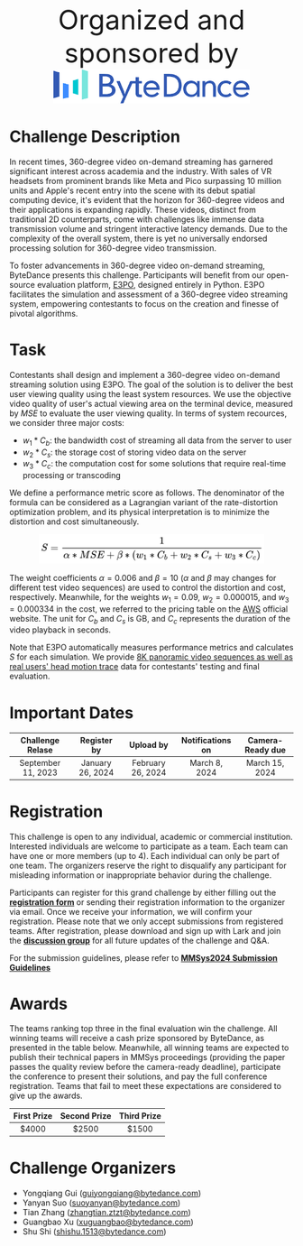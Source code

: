 <div align=center>
    <font size=10>Organized and sponsored by</font>
</div>

<div align=center>
    <img src=bytedance.jpg height= 60 />
</div>


# Challenge Description
In recent times, 360-degree video on-demand streaming has garnered significant interest across academia and the industry. With sales of VR headsets from prominent brands like Meta and Pico surpassing 10 million units and Apple's recent entry into the scene with its debut spatial computing device, it's evident that the horizon for 360-degree videos and their applications is expanding rapidly. These videos, distinct from traditional 2D counterparts, come with challenges like immense data transmission volume and stringent interactive latency demands. Due to the complexity of the overall system, there is yet no universally endorsed processing solution for 360-degree video transmission.

To foster advancements in 360-degree video on-demand streaming, ByteDance presents this challenge. Participants will benefit from our open-source evaluation platform, [E3PO](https://github.com/bytedance/E3PO), designed entirely in Python. E3PO facilitates the simulation and assessment of a 360-degree video streaming system, empowering contestants to focus on the creation and finesse of pivotal algorithms.


# Task
Contestants shall design and implement a 360-degree video on-demand streaming solution using E3PO. The goal of the solution is to deliver the best user viewing quality using the least system resources. We use the objective video quality of user's actual viewing area on the terminal device, measured by $MSE$ to evaluate the user viewing quality. In terms of system recources, we consider three major costs:
- $w_1 * C_b$: the bandwidth cost of streaming all data from the server to user
- $w_2*C_s$: the storage cost of storing video data on the server
- $w_3*C_c$: the computation cost for some solutions that require real-time processing or transcoding


We define a performance metric score as follows. The denominator of the formula can be considered as a Lagrangian variant of the rate-distortion optimization problem, and its physical interpretation is to minimize the distortion and cost simultaneously.

<div align=center>
    <img src=./formula.jpg width=400 height= />
</div>

The weight coefficients $\alpha = 0.006$ and $\beta=10$ ($\alpha$ and $\beta$ may changes for different test video sequences) are used to control the distortion and cost, respectively. Meanwhile, for the weights $w_1=0.09$, $w_2=0.000015$, and $w_3=0.000334$ in the cost, we referred to the pricing table on the [AWS](https://aws.amazon.com/) official website. The unit for $C_b$ and $C_s$ is GB, and $C_c$ represents the duration of the video playback in seconds.

Note that E3PO automatically measures performance metrics and calculates $S$ for each simulation. We provide [8K panoramic video sequences as well as real users' head motion trace]() data for contestants' testing and final evaluation.


# Important Dates
<div align="center">

| Challenge Relase |   Register by   |    Upload by    | Notifications on | Camera-Ready due |
|:-------------:|:---------------:|:---------------:|:----------------:|:-------------:|
| September 11, 2023  | January 26, 2024 | February 26, 2024 |  March 8, 2024  | March 15, 2024

</div>

# Registration
This challenge is open to any individual, academic or commercial institution. Interested individuals are welcome to participate as a team. Each team can have one or more members (up to 4). Each individual can only be part of one team. The organizers reserve the right to disqualify any participant for misleading information or inappropriate behavior during the challenge.

Participants can register for this grand challenge by either filling out the [**registration form**](https://wenjuan.feishu.cn/m?t=s3fCWQuPlLPi-it3o) or sending their registration information to the organizer via email. Once we receive your information, we will confirm your registration. Please note that we only accept submissions from registered teams. After registration, please download and sign up with Lark and join the [**discussion group**](mmsys24gc_group.jpeg) for all future updates of the challenge and Q&A. 

For the submission guidelines, please refer to [**MMSys2024 Submission Guidelines**](https://github.com/bytedance/E3PO/blob/main/mmsys24gc/submission.md)

# Awards
The teams ranking top three in the final evaluation win the challenge. All winning teams will receive a cash prize sponsored by ByteDance, as presented in the table below. Meanwhile, all winning teams are expected to publish their technical papers in MMSys proceedings (providing the paper passes the quality review before the camera-ready deadline), participate the conference to present their solutions, and pay the full conference registration. Teams that fail to meet these expectations are considered to give up the awards. 

<div align="center">

| First Prize | Second Prize | Third Prize |
|:-------------:|:-------------:|:-------------:|
| $4000 |  $2500  | $1500

</div>


# Challenge Organizers
- Yongqiang Gui (guiyongqiang@bytedance.com)
- Yanyan Suo (suoyanyan@bytedance.com)
- Tian Zhang (zhangtian.ztzt@bytedance.com)
- Guangbao Xu (xuguangbao@bytedance.com)
- Shu Shi (shishu.1513@bytedance.com)